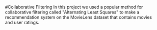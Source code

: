 #Collaborative Filtering
In this project we used a popular method for collaborative filtering called "Alternating Least Squares" to make a recommendation system on the MovieLens dataset that contains movies and user ratings.
